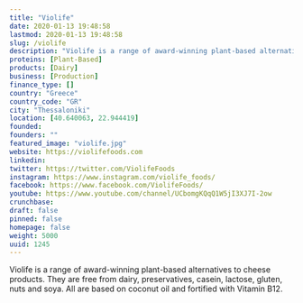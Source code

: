 ```yaml
---
title: "Violife"
date: 2020-01-13 19:48:58
lastmod: 2020-01-13 19:48:58
slug: /violife
description: "Violife is a range of award-winning plant-based alternatives to cheese products. They are free from dairy, preservatives, casein, lactose, gluten, nuts and soya. All are based on coconut oil and fortified with Vitamin B12."
proteins: [Plant-Based]
products: [Dairy]
business: [Production]
finance_type: []
country: "Greece"
country_code: "GR"
city: "Thessaloniki"
location: [40.640063, 22.944419]
founded: 
founders: ""
featured_image: "violife.jpg"
website: https://violifefoods.com
linkedin: 
twitter: https://twitter.com/ViolifeFoods
instagram: https://www.instagram.com/violife_foods/
facebook: https://www.facebook.com/ViolifeFoods/
youtube: https://www.youtube.com/channel/UCbomgKQqQ1W5jI3XJ7I-2ow
crunchbase: 
draft: false
pinned: false
homepage: false
weight: 5000
uuid: 1245
---
```

Violife is a range of award-winning plant-based alternatives to cheese products. They are free from dairy, preservatives, casein, lactose, gluten, nuts and soya. All are based on coconut oil and fortified with Vitamin B12.
